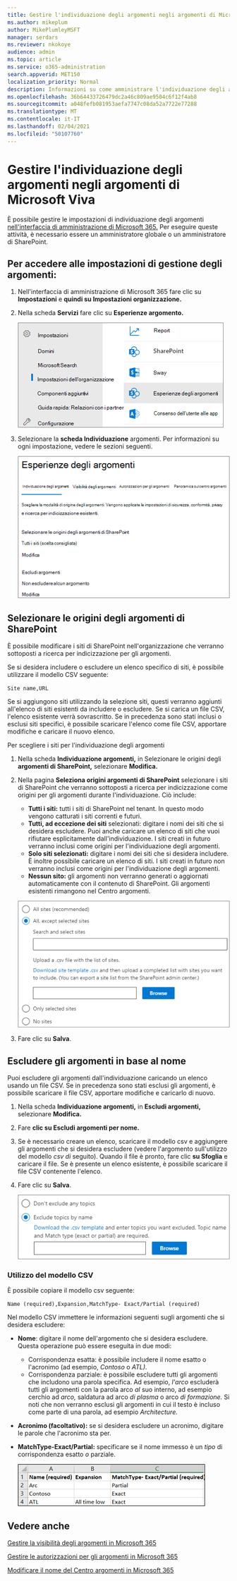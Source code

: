 ```yaml
---
title: Gestire l'individuazione degli argomenti negli argomenti di Microsoft Viva
ms.author: mikeplum
author: MikePlumleyMSFT
manager: serdars
ms.reviewer: nkokoye
audience: admin
ms.topic: article
ms.service: o365-administration
search.appverid: MET150
localization_priority: Normal
description: Informazioni su come amministrare l'individuazione degli argomenti in Microsoft Viva Topics.
ms.openlocfilehash: 36b64433726479dc2a46c809ae9504c6f12f4ab8
ms.sourcegitcommit: a048fefb081953aefa7747c08da52a7722e77288
ms.translationtype: MT
ms.contentlocale: it-IT
ms.lasthandoff: 02/04/2021
ms.locfileid: "50107760"
---
```

# <a name="manage-topic-discovery-in-microsoft-viva-topics"></a>Gestire l'individuazione degli argomenti negli argomenti di Microsoft Viva

È possibile gestire le impostazioni di individuazione degli argomenti [nell'interfaccia di amministrazione di Microsoft 365.](https://admin.microsoft.com) Per eseguire queste attività, è necessario essere un amministratore globale o un amministratore di SharePoint.

## <a name="to-access-topics-management-settings"></a>Per accedere alle impostazioni di gestione degli argomenti:

1. Nell'interfaccia di amministrazione di Microsoft 365 fare clic su **Impostazioni** e **quindi su Impostazioni organizzazione.**
2. Nella scheda **Servizi** fare clic su **Esperienze argomento.**

    ![Connettere le persone alle conoscenze](../media/admin-org-knowledge-options-completed.png) 

3. Selezionare la **scheda Individuazione** argomenti. Per informazioni su ogni impostazione, vedere le sezioni seguenti.

    ![knowledge-network-settings](../media/knowledge-network-settings-topic-discovery.png) 

## <a name="select-sharepoint-topic-sources"></a>Selezionare le origini degli argomenti di SharePoint

È possibile modificare i siti di SharePoint nell'organizzazione che verranno sottoposti a ricerca per indicizzazione per gli argomenti.

Se si desidera includere o escludere un elenco specifico di siti, è possibile utilizzare il modello CSV seguente:

``` csv
Site name,URL
```

Se si aggiungono siti utilizzando la selezione siti, questi verranno aggiunti all'elenco di siti esistenti da includere o escludere. Se si carica un file CSV, l'elenco esistente verrà sovrascritto. Se in precedenza sono stati inclusi o esclusi siti specifici, è possibile scaricare l'elenco come file CSV, apportare modifiche e caricare il nuovo elenco.

Per scegliere i siti per l'individuazione degli argomenti

1. Nella scheda **Individuazione argomenti,** in Selezionare le origini degli **argomenti di SharePoint,** selezionare **Modifica.**
2. Nella pagina **Seleziona origini argomenti di SharePoint** selezionare i siti di SharePoint che verranno sottoposti a ricerca per indicizzazione come origini per gli argomenti durante l'individuazione. Ciò include:
    - **Tutti i siti:** tutti i siti di SharePoint nel tenant. In questo modo vengono catturati i siti correnti e futuri.
    - **Tutti, ad eccezione dei siti** selezionati: digitare i nomi dei siti che si desidera escludere.  Puoi anche caricare un elenco di siti che vuoi rifiutare esplicitamente dall'individuazione. I siti creati in futuro verranno inclusi come origini per l'individuazione degli argomenti. 
    - **Solo siti selezionati:** digitare i nomi dei siti che si desidera includere. È inoltre possibile caricare un elenco di siti. I siti creati in futuro non verranno inclusi come origini per l'individuazione degli argomenti.
    - **Nessun sito:** gli argomenti non verranno generati o aggiornati automaticamente con il contenuto di SharePoint. Gli argomenti esistenti rimangono nel Centro argomenti.

    ![Screenshot dell'interfaccia utente delle origini degli argomenti di SharePoint](../media/k-manage-select-topic-source.png)
   
3. Fare clic su **Salva**.

## <a name="exclude-topics-by-name"></a>Escludere gli argomenti in base al nome

Puoi escludere gli argomenti dall'individuazione caricando un elenco usando un file CSV. Se in precedenza sono stati esclusi gli argomenti, è possibile scaricare il file CSV, apportare modifiche e caricarlo di nuovo.

1. Nella scheda **Individuazione argomenti,** in **Escludi argomenti,** selezionare **Modifica.**
2. Fare **clic su Escludi argomenti per nome.**
3. Se è necessario creare un elenco, scaricare il modello csv e aggiungere gli argomenti che si desidera escludere (vedere l'argomento sull'utilizzo del modello *csv di* seguito). Quando il file è pronto, fare clic **su Sfoglia** e caricare il file. Se è presente un elenco esistente, è possibile scaricare il file CSV contenente l'elenco.
4. Fare clic su **Salva**.

    ![Screenshot dell'interfaccia utente per l'esclusione di argomenti](../media/km-manage-exclude-topics.png)

### <a name="working-with-the-csv-template"></a>Utilizzo del modello CSV

È possibile copiare il modello csv seguente:

``` csv
Name (required),Expansion,MatchType- Exact/Partial (required)
```

Nel modello CSV immettere le informazioni seguenti sugli argomenti che si desidera escludere:

- **Nome**: digitare il nome dell'argomento che si desidera escludere. Questa operazione può essere eseguita in due modi:
    - Corrispondenza esatta: è possibile includere il nome esatto o l'acronimo (ad esempio, *Contoso* o *ATL).*
    - Corrispondenza parziale: è possibile escludere tutti gli argomenti che includono una parola specifica.  Ad esempio, *l'arco* escluderà tutti gli argomenti con la parola arco *al* suo interno, ad esempio cerchio ad *arco,* saldatura ad arco *di plasma* o arco *di formazione.* Si noti che non verranno esclusi gli argomenti in cui il testo è incluso come parte di una parola, ad esempio *Architecture.*
- **Acronimo (facoltativo):** se si desidera escludere un acronimo, digitare le parole che l'acronimo sta per.
- **MatchType-Exact/Partial:** specificare se il nome immesso è un *tipo* di corrispondenza esatto *o* parziale.

    ![Escludere gli argomenti nel modello CSV](../media/exclude-topics-csv.png) 

## <a name="see-also"></a>Vedere anche

[Gestire la visibilità degli argomenti in Microsoft 365](topic-experiences-knowledge-rules.md)

[Gestire le autorizzazioni per gli argomenti in Microsoft 365](topic-experiences-user-permissions.md)

[Modificare il nome del Centro argomenti in Microsoft 365](topic-experiences-administration.md)
